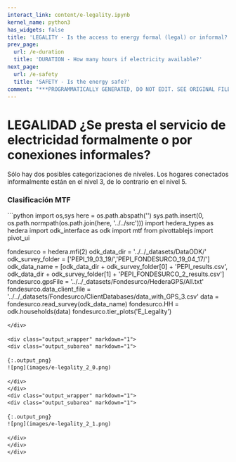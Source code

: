 ```yaml
---
interact_link: content/e-legality.ipynb
kernel_name: python3
has_widgets: false
title: 'LEGALITY - Is the access to energy formal (legal) or informal?'
prev_page:
  url: /e-duration
  title: 'DURATION - How many hours if electricity available?'
next_page:
  url: /e-safety
  title: 'SAFETY - Is the energy safe?'
comment: "***PROGRAMMATICALLY GENERATED, DO NOT EDIT. SEE ORIGINAL FILES IN /content***"
---
```


# LEGALIDAD ¿Se presta el servicio de electricidad formalmente o por conexiones informales?

Sólo hay dos posibles categorizaciones de niveles. Los hogares conectados informalmente están en el nivel 3, de lo contrario en el nivel 5.

### Clasificación MTF

<div markdown="1" class="cell code_cell">
<div class="input_area hidecode" markdown="1">
```python
import os,sys
here = os.path.abspath('')
sys.path.insert(0, os.path.normpath(os.path.join(here, '../../src')))
import hedera_types as hedera
import odk_interface as odk
import mtf
from pivottablejs import pivot_ui

fondesurco = hedera.mfi(2)
odk_data_dir = '../../_datasets/DataODK/'
odk_survey_folder = ['PEPI_19_03_19/','PEPI_FONDESURCO_19_04_17/']
odk_data_name = [odk_data_dir + odk_survey_folder[0] + 'PEPI_results.csv',
                 odk_data_dir + odk_survey_folder[1] + 
                 'PEPI_FONDESURCO_2_results.csv']
fondesurco.gpsFile = '../../_datasets/Fondesurco/HederaGPS/All.txt'
fondesurco.data_client_file = '../../_datasets/Fondesurco/ClientDatabases/data_with_GPS_3.csv'
data = fondesurco.read_survey(odk_data_name)
fondesurco.HH = odk.households(data)
fondesurco.tier_plots('E_Legality')
```
</div>

<div class="output_wrapper" markdown="1">
<div class="output_subarea" markdown="1">

{:.output_png}
![png](images/e-legality_2_0.png)

</div>
</div>
<div class="output_wrapper" markdown="1">
<div class="output_subarea" markdown="1">

{:.output_png}
![png](images/e-legality_2_1.png)

</div>
</div>
</div>
